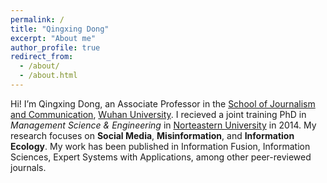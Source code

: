 ```yaml
---
permalink: /
title: "Qingxing Dong"
excerpt: "About me"
author_profile: true
redirect_from: 
  - /about/
  - /about.html
---
```

Hi! I’m Qingxing Dong, an Associate Professor in the [School of Journalism and Communication](http://journal.whu.edu.cn/en/index), [Wuhan University](https://en.whu.edu.cn/). I recieved a joint training PhD in *Management Science & Engineering* in [Norteastern University](http://english.neu.edu.cn/) in 2014. My research focuses on **Social Media**, **Misinformation**, and **Information Ecology**. My work has been published in Information Fusion, Information Sciences, Expert Systems with Applications,  among other peer-reviewed journals.

